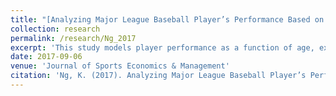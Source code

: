 ```yaml
---
title: "[Analyzing Major League Baseball Player’s Performance Based on Age and Experience](http://kevincng.github.io/files/Ng_2017.pdf)"
collection: research
permalink: /research/Ng_2017
excerpt: 'This study models player performance as a function of age, experience, and talent. The unbalanced panel includes 5,754 seasons spread among 562 batters and 4,767 seasons spread among 489 pitchers. Peak physical age for hitters and pitchers are 26.6 years and 24.5 years, respectively, when holding experience constant. With increased experience, batters peak near age 29, while pitchers peak near age 28. Also, batters encounter greater fluctuations in performance over their careers than pitchers. This model is designed for use by MLB teams to predict future performance based on a player’s first six years of statistics.'
date: 2017-09-06
venue: 'Journal of Sports Economics & Management'
citation: 'Ng, K. (2017). Analyzing Major League Baseball Player’s Performance Based on Age and Experience. <i> Journal of Sports Economics & Management </i>, 7(2), 78-100.'
---
```

